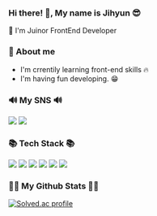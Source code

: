 <h3 align="start">Hi there! 👋, My name is Jihyun 😎</h3>
<p>🌱 I'm Juinor FrontEnd Developer</p>

<h3 align="start">🙋 About me</h3>

<ul>
    <li>I'm crrentily learning front-end skills 🔥</li>
    <li>I'm having fun developing. 😁</li>
</ul>

<h3 align="start">🔊 My SNS 🔊</h3>
<div align="start">
<a href="https://elastic-pear-e3b.notion.site/Portfolio-fea3dfde6e1746b6b75bf230298cd58d?pvs=4" target="_blank"><img src="https://img.shields.io/badge/Notion-000000?style=flat-square&logo=Notion&logoColor=white"/></a>
<a href="mailto:qkrwlgus718@gmail.com" target="_blank"><img src="https://img.shields.io/badge/qkrwlgus718@gmail.com-EA4335?style=flat-square&logo=Gmail&logoColor=white"/></a>


<h3 align="start">📚 Tech Stack 📚</h3>
<div align="start">
<img src="https://img.shields.io/badge/Python-3766AB?style=flat-square&logo=Python&logoColor=white"/></a>
<img src="https://img.shields.io/badge/HTML5-E34F26?style=flat-square&logo=HTML5&logoColor=white"/></a>
<img src="https://img.shields.io/badge/CSS-1572B6?style=flat-square&logo=CSS3&logoColor=white"/></a>
<img src="https://img.shields.io/badge/JavaScript-F7DF1E?style=flat-square&logo=JavaScript&logoColor=black"/></a>
<img src="https://img.shields.io/badge/Django-092E20?style=flat-square&logo=Django&logoColor=white"/></a>
<img src="https://img.shields.io/badge/React-61DAFB?style=flat-square&logo=React&logoColor=white"/></a>


<h3 align="start">👩‍💻 My Github Stats 👩‍💻</h3>
 
[![Solved.ac
profile](http://mazassumnida.wtf/api/generate_badge?boj=qkrwlgus718)](https://solved.ac/qkrwlgus718)
